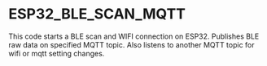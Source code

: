 # ESP32_BLE_SCAN_MQTT
This code starts a BLE scan and WIFI connection on ESP32. Publishes BLE raw data on specified MQTT topic. Also listens to another MQTT topic for wifi or mqtt setting changes.
